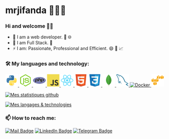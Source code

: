 # mrjifanda 👨🏽‍💻

### Hi and welcome 🙂👋


- 🔭 I am a web developer. :iphone: :globe_with_meridians:
- 🌱 I am Full Stack. :satellite:
- ⚡ I am: Passionate, Professional and Efficient. 😄 :1st_place_medal: 📈

<h3 align="left">🛠&nbsp;My languages and technology:</h3>

<p align="left">

  <a href="https://www.python.org" target="_blank">
    <img
      src="https://raw.githubusercontent.com/devicons/devicon/master/icons/python/python-original.svg"
      alt="Python"
      width="40"
      height="40"
    />
  </a>
  
  <a href="https://nodejs.org" target="_blank">
    <img
      src="https://raw.githubusercontent.com/devicons/devicon/master/icons/nodejs/nodejs-plain.svg"
      alt="nodejs"
      width="40"
      height="40"
    />
  </a>

  <a href="https://php.net/" target="_blank">
    <img
      src="https://raw.githubusercontent.com/devicons/devicon/master/icons/php/php-original.svg"
      alt="PHP"
      width="40"
      height="40"
    />
  </a>

  <a href="https://developer.mozilla.org/en-US/docs/Web/JavaScript" target="_blank">
    <img
      src="https://raw.githubusercontent.com/devicons/devicon/master/icons/javascript/javascript-original.svg"
      alt="Javascript"
      width="40"
      height="40"
    />
  </a>

  <a href="https://reactjs.org/" target="_blank">
    <img
      src="https://raw.githubusercontent.com/devicons/devicon/master/icons/react/react-original.svg"
      alt="React Native"
      width="40"
      height="40"
    />
  </a>

  <a href="https://www.w3.org/html/" target="_blank">
    <img
      src="https://raw.githubusercontent.com/devicons/devicon/master/icons/html5/html5-original.svg"
      alt="html5"
      width="40"
      height="40"
    />
  </a>

  <a href="https://www.w3schools.com/css/" target="_blank">
    <img
      src="https://raw.githubusercontent.com/devicons/devicon/master/icons/css3/css3-original.svg"
      alt="css3"
      width="40"
      height="40"
    />
  </a>

  <a href="https://www.mongodb.com/" target="_blank">
    <img
      src="https://raw.githubusercontent.com/devicons/devicon/master/icons/mongodb/mongodb-original.svg"
      alt="mongodb"
      width="40"
      height="40"
    />
  </a>

  <a href="https://www.mysql.com/fr/" target="_blank">
    <img
      src="https://raw.githubusercontent.com/devicons/devicon/master/icons/mysql/mysql-original.svg"
      alt="MySQL"
      width="40"
    height="40"
    />
  </a>

  <a href="https://www.docker.com/" target="_blank">
    <img
      src="https://cdn.iconscout.com/icon/free/png-256/docker-3521391-2944835.png"
      alt="Docker"
      width="40"
      height="40"
    />
  </a>

  <a href="https://aws.amazon.com/" target="_blank">
    <img
      src="https://raw.githubusercontent.com/devicons/devicon/master/icons/amazonwebservices/amazonwebservices-original.svg"
      alt="aws"
      width="40"
      height="40"
    />
  </a>

</p>

[![Mes statistiques github](https://github-readme-stats.vercel.app/api?username=mrnjifanda&count_private=true&show_icons=true&theme=dark)](https://github.com/mrnjifanda/github-readme-stats)

[![Mes langages & technologies](https://github-readme-stats.vercel.app/api/top-langs/?username=mrnjifanda&layout=compact&hide=html,css&theme=dark)](https://github.com/mrnjifanda/github-readme-stats)

<h3 align="left">📫&nbsp;How to reach me:</h3>

[![Mail Badge](https://img.shields.io/badge/mail--%23316dca?style=for-the-badge&logo=mail&logoColor=white)](contact@njifanfa.com) [![LinkedIn Badge](https://img.shields.io/badge/linkedin--%23316dca?style=for-the-badge&logo=linkedin&logoColor=white)](https://au.linkedin.com/in/njifanda) [![Telegram Badge]( https://img.shields.io/badge/telegram--%23316dca?style=for-the-badge&logo=telegram&logoColor=white)](https://t.me/njifanda)

